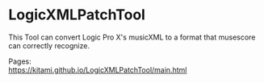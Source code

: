 # LogicXMLPatchTool
This Tool can convert Logic Pro X's musicXML to a format that musescore can correctly recognize.

Pages:  
https://kitami.github.io/LogicXMLPatchTool/main.html  
